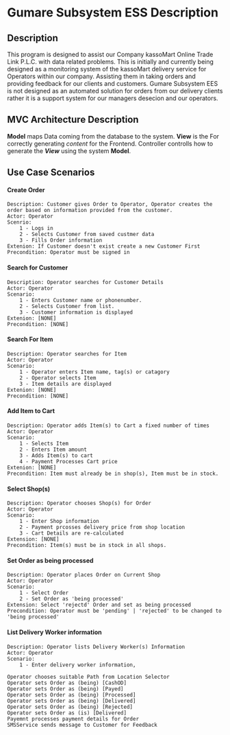 # Gumare Subsystem ESS Description

## Description

This program is designed to assist our Company kassoMart Online Trade Link P.L.C. with data related problems. This is initially and currently being designed as a monitoring system of the kassoMart delivery service for Operators within our company. Assisting them in taking orders and providing feedback for our clients and customers. Gumare Subsystem EES is not designed as an automated solution for orders from our delivery clients rather it is a support system for our managers desecion and our operators.

## MVC Architecture Description

**Model** maps Data coming from the database to the system. **View** is the For correctly generating *content* for the Frontend. Controller controlls how to generate the ***View*** using the system **Model**.

## Use Case Scenarios

#### Create Order
	Description: Customer gives Order to Operator, Operator creates the order based on information provided from the customer.
	Actor: Operator
	Scenrio: 
		1 - Logs in
		2 - Selects Customer from saved custmer data
		3 - Fills Order information
	Extenion: If Customer doesn't exist create a new Customer First
	Precondition: Operator must be signed in

#### Search for Customer
	Description: Operator searches for Customer Details
	Actor: Operator
	Scenario:
		1 - Enters Customer name or phonenumber.
		2 - Selects Customer from list.
		3 - Customer information is displayed 
	Extenion: [NONE]
	Precondition: [NONE]
	
#### Search For Item
	Description: Operator searches for Item
	Actor: Operator
	Scenario:
		1 - Operator enters Item name, tag(s) or catagory
		2 - Operator selects Item
		3 - Item details are displayed
	Extenion: [NONE]
	Precondition: [NONE]

#### Add Item to Cart
	Description: Operator adds Item(s) to Cart a fixed number of times
	Actor: Operator
	Scenario:
		1 - Selects Item
		2 - Enters Item amount
		3 - Adds Item(s) to cart
		4 - Payment Processes Cart price
	Extenion: [NONE]
	Precondition: Item must already be in shop(s), Item must be in stock. 
	
#### Select Shop(s)
	Description: Operator chooses Shop(s) for Order
	Actor: Operator
	Scenario:
		1 - Enter Shop information
		2 - Payment prcosses delivery price from shop location
		3 - Cart Details are re-calculated
	Extension: [NONE]
	Precondition: Item(s) must be in stock in all shops.
	
#### Set Order as being processed
	Description: Operator places Order on Current Shop
	Actor: Operator
	Scenario:
		1 - Select Order
		2 - Set Order as 'being processed'
	Extension: Select 'rejectd' Order and set as being processed
	Precondition: Operator must be 'pending' | 'rejected' to be changed to 'being processed' 

#### List Delivery Worker information
	Description: Operator lists Delivery Worker(s) Information
	Actor: Operator
	Scenario:
		1 - Enter delivery worker information, 
	
	Operator chooses suitable Path from Location Selector
	Operator sets Order as (being) [CashOD]
	Operator sets Order as (being) [Payed]
	Operator sets Order as (being) [Processed]
	Operator sets Order as (being) [Delivered]
	Operator sets Order as (being) [Rejected]
	Operator sets Order as (is) [Delivered]
	Payemnt processes payment details for Order
	SMSService sends message to Customer for Feedback